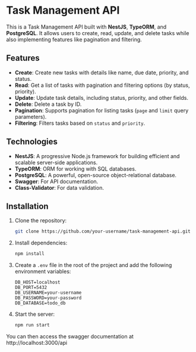 # Task Management API

This is a Task Management API built with **NestJS**, **TypeORM**, and **PostgreSQL**. It allows users to create, read, update, and delete tasks while also implementing features like pagination and filtering.

## Features

- **Create**: Create new tasks with details like name, due date, priority, and status.
- **Read**: Get a list of tasks with pagination and filtering options (by status, priority).
- **Update**: Update task details, including status, priority, and other fields.
- **Delete**: Delete a task by ID.
- **Pagination**: Supports pagination for listing tasks (`page` and `limit` query parameters).
- **Filtering**: Filters tasks based on `status` and `priority`.

## Technologies

- **NestJS**: A progressive Node.js framework for building efficient and scalable server-side applications.
- **TypeORM**: ORM for working with SQL databases.
- **PostgreSQL**: A powerful, open-source object-relational database.
- **Swagger**: For API documentation.
- **Class-Validator**: For data validation.

## Installation

1. Clone the repository:
    ```bash
    git clone https://github.com/your-username/task-management-api.git
    ```

2. Install dependencies:
    ```bash
    npm install
    ```

3. Create a `.env` file in the root of the project and add the following environment variables:
    ```env
    DB_HOST=localhost
    DB_PORT=5432
    DB_USERNAME=your-username
    DB_PASSWORD=your-password
    DB_DATABASE=todo_db
    ```

4. Start the server:
    ```bash
    npm run start
    ```

You can then access the swagger documentation at http://localhost:3000/api
